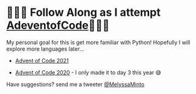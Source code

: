# 🎄🎄🎄 Follow Along as I attempt [AdeventofCode](https://adventofcode.com/)🎄🎄🎄

My personal goal for this is get more familiar with Python! Hopefully I will explore more languages later...

+ [Advent of Code 2021](2021/)

+ [Advent of Code 2020](2020/) - I only made it to day 3 this year 😅


Have suggestions? send me a tweeter [@MelyssaMinto](https://twitter.com/MelyssaMinto)
